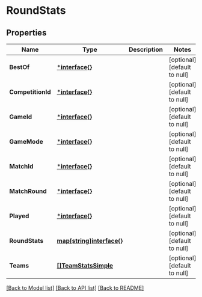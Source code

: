 # RoundStats

## Properties
Name | Type | Description | Notes
------------ | ------------- | ------------- | -------------
**BestOf** | [***interface{}**](interface{}.md) |  | [optional] [default to null]
**CompetitionId** | [***interface{}**](interface{}.md) |  | [optional] [default to null]
**GameId** | [***interface{}**](interface{}.md) |  | [optional] [default to null]
**GameMode** | [***interface{}**](interface{}.md) |  | [optional] [default to null]
**MatchId** | [***interface{}**](interface{}.md) |  | [optional] [default to null]
**MatchRound** | [***interface{}**](interface{}.md) |  | [optional] [default to null]
**Played** | [***interface{}**](interface{}.md) |  | [optional] [default to null]
**RoundStats** | [**map[string]interface{}**](interface{}.md) |  | [optional] [default to null]
**Teams** | [**[]TeamStatsSimple**](TeamStatsSimple.md) |  | [optional] [default to null]

[[Back to Model list]](../README.md#documentation-for-models) [[Back to API list]](../README.md#documentation-for-api-endpoints) [[Back to README]](../README.md)

